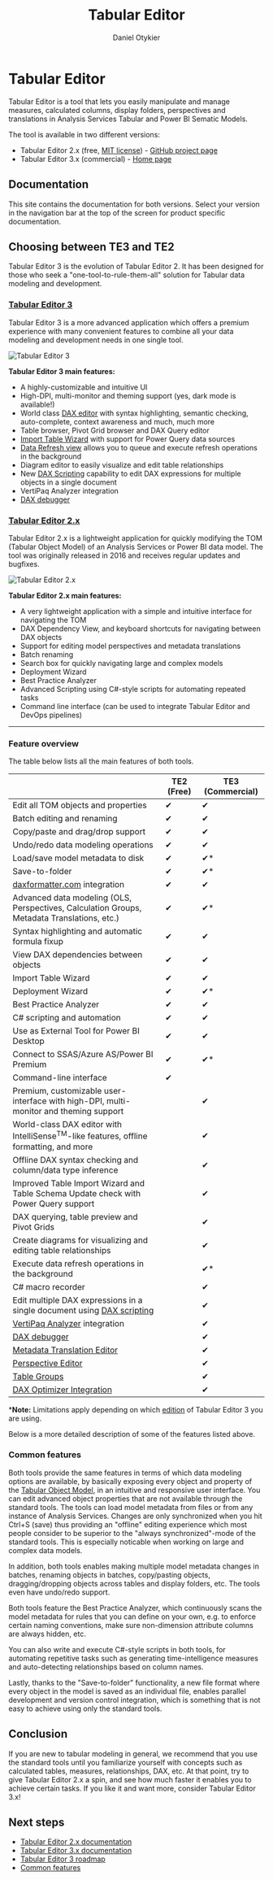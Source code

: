 ﻿---
uid: index
title: Tabular Editor
author: Daniel Otykier
updated: 2021-09-09
---
# Tabular Editor

Tabular Editor is a tool that lets you easily manipulate and manage measures, calculated columns, display folders, perspectives and translations in Analysis Services Tabular and Power BI Sematic Models.

The tool is available in two different versions:

- Tabular Editor 2.x (free, [MIT license](https://github.com/TabularEditor/TabularEditor/blob/master/LICENSE)) - [GitHub project page](https://github.com/TabularEditor/TabularEditor)
- Tabular Editor 3.x (commercial) - [Home page](https://tabulareditor.com)

## Documentation
This site contains the documentation for both versions. Select your version in the navigation bar at the top of the screen for product specific documentation.

## Choosing between TE3 and TE2

Tabular Editor 3 is the evolution of Tabular Editor 2. It has been designed for those who seek a "one-tool-to-rule-them-all" solution for Tabular data modeling and development.

### [Tabular Editor 3](#tab/TE3) 
Tabular Editor 3 is a more advanced application which offers a premium experience with many convenient features to combine all your data modeling and development needs in one single tool.

![Tabular Editor 3](~/images/te3.png)

**Tabular Editor 3 main features:**

- A highly-customizable and intuitive UI
- High-DPI, multi-monitor and theming support (yes, dark mode is available!)
- World class [DAX editor](xref:dax-editor) with syntax highlighting, semantic checking, auto-complete, context awareness and much, much more
- Table browser, Pivot Grid browser and DAX Query editor
- [Import Table Wizard](xref:importing-tables) with support for Power Query data sources
- [Data Refresh view](xref:data-refresh-view) allows you to queue and execute refresh operations in the background
- Diagram editor to easily visualize and edit table relationships
- New [DAX Scripting](xref:dax-scripts) capability to edit DAX expressions for multiple objects in a single document
- VertiPaq Analyzer integration
- [DAX debugger](xref:dax-debugger)

### [Tabular Editor 2.x](#tab/TE2) 

Tabular Editor 2.x is a lightweight application for quickly modifying the TOM (Tabular Object Model) of an Analysis Services or Power BI data model. The tool was originally released in 2016 and receives regular updates and bugfixes.

![Tabular Editor 2.x](~/images/te2.png)

**Tabular Editor 2.x main features:**

- A very lightweight application with a simple and intuitive interface for navigating the TOM
- DAX Dependency View, and keyboard shortcuts for navigating between DAX objects
- Support for editing model perspectives and metadata translations
- Batch renaming
- Search box for quickly navigating large and complex models
- Deployment Wizard
- Best Practice Analyzer
- Advanced Scripting using C#-style scripts for automating repeated tasks
- Command line interface (can be used to integrate Tabular Editor and DevOps pipelines)
***


### Feature overview

The table below lists all the main features of both tools.

||TE2 (Free)|TE3 (Commercial)|
|---|---|---|
|Edit all TOM objects and properties|<span class="emoji">&#10004;</span>|<span class="emoji">&#10004;</span>|
|Batch editing and renaming|<span class="emoji">&#10004;</span>|<span class="emoji">&#10004;</span>|
|Copy/paste and drag/drop support|<span class="emoji">&#10004;</span>|<span class="emoji">&#10004;</span>|
|Undo/redo data modeling operations|<span class="emoji">&#10004;</span>|<span class="emoji">&#10004;</span>|
|Load/save model metadata to disk|<span class="emoji">&#10004;</span>|<span class="emoji">&#10004;</span>*|
|Save-to-folder|<span class="emoji">&#10004;</span>|<span class="emoji">&#10004;</span>*|
|[daxformatter.com](https://daxformatter.com) integration|<span class="emoji">&#10004;</span>|<span class="emoji">&#10004;</span>|
|Advanced data modeling (OLS, Perspectives, Calculation Groups, Metadata Translations, etc.)|<span class="emoji">&#10004;</span>|<span class="emoji">&#10004;</span>*|
|Syntax highlighting and automatic formula fixup|<span class="emoji">&#10004;</span>|<span class="emoji">&#10004;</span>|
|View DAX dependencies between objects|<span class="emoji">&#10004;</span>|<span class="emoji">&#10004;</span>|
|Import Table Wizard|<span class="emoji">&#10004;</span>|<span class="emoji">&#10004;</span>|
|Deployment Wizard|<span class="emoji">&#10004;</span>|<span class="emoji">&#10004;</span>*|
|Best Practice Analyzer|<span class="emoji">&#10004;</span>|<span class="emoji">&#10004;</span>|
|C# scripting and automation|<span class="emoji">&#10004;</span>|<span class="emoji">&#10004;</span>|
|Use as External Tool for Power BI Desktop|<span class="emoji">&#10004;</span>|<span class="emoji">&#10004;</span>|
|Connect to SSAS/Azure AS/Power BI Premium|<span class="emoji">&#10004;</span>|<span class="emoji">&#10004;</span>*|
|Command-line interface|<span class="emoji">&#10004;</span>||
|Premium, customizable user-interface with high-DPI, multi-monitor and theming support||<span class="emoji">&#10004;</span>|
|World-class DAX editor with IntelliSense<sup>TM</sup>-like features, offline formatting, and more||<span class="emoji">&#10004;</span>|
|Offline DAX syntax checking and column/data type inference||<span class="emoji">&#10004;</span>|
|Improved Table Import Wizard and Table Schema Update check with Power Query support||<span class="emoji">&#10004;</span>|
|DAX querying, table preview and Pivot Grids||<span class="emoji">&#10004;</span>|
|Create diagrams for visualizing and editing table relationships||<span class="emoji">&#10004;</span>|
|Execute data refresh operations in the background||<span class="emoji">&#10004;</span>*|
|C# macro recorder||<span class="emoji">&#10004;</span>|
|Edit multiple DAX expressions in a single document using [DAX scripting](xref:dax-scripts)||<span class="emoji">&#10004;</span>|
|[VertiPaq Analyzer](https://www.sqlbi.com/tools/vertipaq-analyzer/) integration||<span class="emoji">&#10004;</span>|
|[DAX debugger](xref:dax-debugger)||<span class="emoji">&#10004;</span>|
|[Metadata Translation Editor](xref:metadata-translation-editor)||<span class="emoji">&#10004;</span>|
|[Perspective Editor](xref:perspective-editor)||<span class="emoji">&#10004;</span>|
|[Table Groups](xref:table-groups)||<span class="emoji">&#10004;</span>|
|[DAX Optimizer Integration](xref:dax-optimizer-integration)||<span class="emoji">&#10004;</span>|

\***Note:** Limitations apply depending on which [edition](xref:editions) of Tabular Editor 3 you are using.

Below is a more detailed description of some of the features listed above.

### Common features

Both tools provide the same features in terms of which data modeling options are available, by basically exposing every object and property of the [Tabular Object Model](https://docs.microsoft.com/en-us/analysis-services/tom/introduction-to-the-tabular-object-model-tom-in-analysis-services-amo?view=asallproducts-allversions), in an intuitive and responsive user interface. You can edit advanced object properties that are not available through the standard tools. The tools can load model metadata from files or from any instance of Analysis Services. Changes are only synchronized when you hit Ctrl+S (save) thus providing an "offline" editing experience which most people consider to be superior to the "always synchronized"-mode of the standard tools. This is especially noticable when working on large and complex data models.

In addition, both tools enables making multiple model metadata changes in batches, renaming objects in batches, copy/pasting objects, dragging/dropping objects across tables and display folders, etc. The tools even have undo/redo support.

Both tools feature the Best Practice Analyzer, which continuously scans the model metadata for rules that you can define on your own, e.g. to enforce certain naming conventions, make sure non-dimension attribute columns are always hidden, etc.

You can also write and execute C#-style scripts in both tools, for automating repetitive tasks such as generating time-intelligence measures and auto-detecting relationships based on column names.

Lastly, thanks to the "Save-to-folder" functionality, a new file format where every object in the model is saved as an individual file, enables parallel development and version control integration, which is something that is not easy to achieve using only the standard tools. 

## Conclusion

If you are new to tabular modeling in general, we recommend that you use the standard tools until you familiarize yourself with concepts such as calculated tables, measures, relationships, DAX, etc. At that point, try to give Tabular Editor 2.x a spin, and see how much faster it enables you to achieve certain tasks. If you like it and want more, consider Tabular Editor 3.x!

## Next steps

- [Tabular Editor 2.x documentation](te2/Getting-Started.md)
- [Tabular Editor 3.x documentation](te3/getting-started.md)
- [Tabular Editor 3 roadmap](xref:roadmap)
- [Common features](common/common-features.md)

